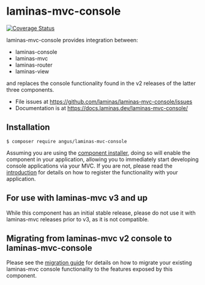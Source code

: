# laminas-mvc-console


[![Coverage Status](https://coveralls.io/repos/github/angusaust/angus-laminas-mvc-console/badge.svg?branch=angus)](https://coveralls.io/github/angusaust/angus-laminas-mvc-console?branch=angus)

laminas-mvc-console provides integration between:

- laminas-console
- laminas-mvc
- laminas-router
- laminas-view

and replaces the console functionality found in the v2 releases of the latter
three components.

- File issues at https://github.com/laminas/laminas-mvc-console/issues
- Documentation is at https://docs.laminas.dev/laminas-mvc-console/

## Installation

```console
$ composer require angus/laminas-mvc-console
```

Assuming you are using the [component
installer](https://docs.laminas.dev/laminas-component-installer), doing so
will enable the component in your application, allowing you to immediately start
developing console applications via your MVC. If you are not, please read the
[introduction](https://docs.laminas.dev/laminas-mvc-console/intro/) for
details on how to register the functionality with your application.

## For use with laminas-mvc v3 and up

While this component has an initial stable release, please do not use it with
laminas-mvc releases prior to v3, as it is not compatible.

## Migrating from laminas-mvc v2 console to laminas-mvc-console

Please see the [migration guide](http://docs.laminas.dev/laminas-mvc-console/migration/v2-to-v3/)
for details on how to migrate your existing laminas-mvc console functionality to
the features exposed by this component.
